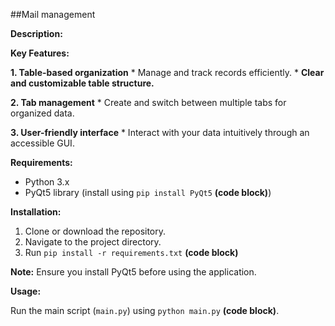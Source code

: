    ##Mail management 

**Description:**

**Key Features:**

**1. Table-based organization**
    * Manage and track records efficiently.
    * **Clear and customizable table structure.**

**2. Tab management**
    * Create and switch between multiple tabs for organized data.

**3. User-friendly interface**
    * Interact with your data intuitively through an accessible GUI.


**Requirements:**

* Python 3.x
* PyQt5 library (install using `pip install PyQt5` **(code block)**)

**Installation:**

1. Clone or download the repository.
2. Navigate to the project directory.
3. Run `pip install -r requirements.txt` **(code block)**

**Note:** Ensure you install PyQt5 before using the application.

**Usage:**

Run the main script (`main.py`) using `python main.py` **(code block)**.


